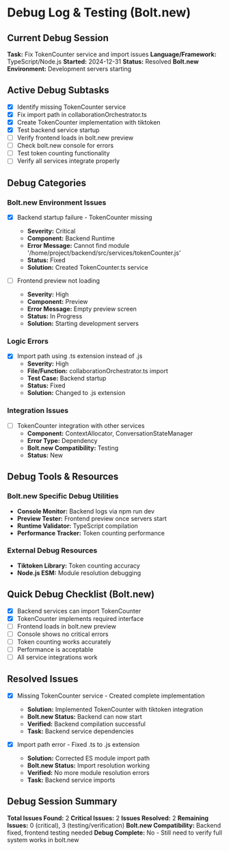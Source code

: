 # Debug Log & Testing (Bolt.new)

## Current Debug Session
**Task:** Fix TokenCounter service and import issues
**Language/Framework:** TypeScript/Node.js
**Started:** 2024-12-31
**Status:** Resolved
**Bolt.new Environment:** Development servers starting

## Active Debug Subtasks
- [x] Identify missing TokenCounter service
- [x] Fix import path in collaborationOrchestrator.ts
- [x] Create TokenCounter implementation with tiktoken
- [x] Test backend service startup
- [ ] Verify frontend loads in bolt.new preview
- [ ] Check bolt.new console for errors
- [ ] Test token counting functionality
- [ ] Verify all services integrate properly

## Debug Categories

### Bolt.new Environment Issues
- [x] Backend startup failure - TokenCounter missing
  - **Severity:** Critical
  - **Component:** Backend Runtime
  - **Error Message:** Cannot find module '/home/project/backend/src/services/tokenCounter.js'
  - **Status:** Fixed
  - **Solution:** Created TokenCounter.ts service

- [ ] Frontend preview not loading
  - **Severity:** High
  - **Component:** Preview
  - **Error Message:** Empty preview screen
  - **Status:** In Progress
  - **Solution:** Starting development servers

### Logic Errors
- [x] Import path using .ts extension instead of .js
  - **Severity:** High
  - **File/Function:** collaborationOrchestrator.ts import
  - **Test Case:** Backend startup
  - **Status:** Fixed
  - **Solution:** Changed to .js extension

### Integration Issues
- [ ] TokenCounter integration with other services
  - **Component:** ContextAllocator, ConversationStateManager
  - **Error Type:** Dependency
  - **Bolt.new Compatibility:** Testing
  - **Status:** New

## Debug Tools & Resources
### Bolt.new Specific Debug Utilities
- **Console Monitor:** Backend logs via npm run dev
- **Preview Tester:** Frontend preview once servers start
- **Runtime Validator:** TypeScript compilation
- **Performance Tracker:** Token counting performance

### External Debug Resources
- **Tiktoken Library:** Token counting accuracy
- **Node.js ESM:** Module resolution debugging

## Quick Debug Checklist (Bolt.new)
- [x] Backend services can import TokenCounter
- [x] TokenCounter implements required interface
- [ ] Frontend loads in bolt.new preview
- [ ] Console shows no critical errors
- [ ] Token counting works accurately
- [ ] Performance is acceptable
- [ ] All service integrations work

## Resolved Issues
- [x] Missing TokenCounter service - Created complete implementation
  - **Solution:** Implemented TokenCounter with tiktoken integration
  - **Bolt.new Status:** Backend can now start
  - **Verified:** Backend compilation successful
  - **Task:** Backend service dependencies

- [x] Import path error - Fixed .ts to .js extension
  - **Solution:** Corrected ES module import path
  - **Bolt.new Status:** Import resolution working
  - **Verified:** No more module resolution errors
  - **Task:** Backend service imports

## Debug Session Summary
**Total Issues Found:** 2
**Critical Issues:** 2
**Issues Resolved:** 2
**Remaining Issues:** 0 (critical), 3 (testing/verification)
**Bolt.new Compatibility:** Backend fixed, frontend testing needed
**Debug Complete:** No - Still need to verify full system works in bolt.new